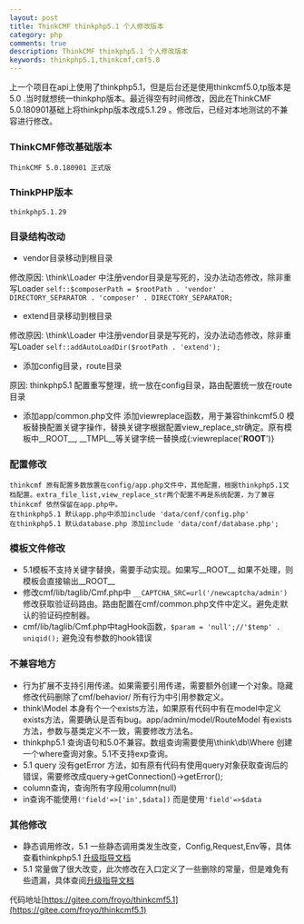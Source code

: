 ```yaml
---
layout: post
title: ThinkCMF thinkphp5.1 个人修改版本
category: php
comments: true
description: ThinkCMF thinkphp5.1 个人修改版本
keywords: thinkphp5.1,thinkcmf,cmf5.0
---
```


上一个项目在api上使用了thinkphp5.1，但是后台还是使用thinkcmf5.0,tp版本是5.0 .当时就想统一thinkphp版本。最近得空有时间修改，因此在ThinkCMF 5.0.180901基础上将thinkphp版本改成5.1.29 。修改后，已经对本地测试的不兼容进行修改。


### ThinkCMF修改基础版本

	ThinkCMF 5.0.180901 正式版

### ThinkPHP版本 
	thinkphp5.1.29

### 目录结构改动

*	vendor目录移动到根目录

修改原因:  \think\Loader 中注册vendor目录是写死的，没办法动态修改，除非重写Loader ```self::$composerPath = $rootPath . 'vendor' . DIRECTORY_SEPARATOR . 'composer' . DIRECTORY_SEPARATOR;```

*	extend目录移动到根目录

修改原因:  \think\Loader 中注册vendor目录是写死的，没办法动态修改，除非重写Loader ```self::addAutoLoadDir($rootPath . 'extend');```

*	添加config目录，route目录

原因: thinkphp5.1 配置重写整理，统一放在config目录，路由配置统一放在route目录

*	添加app/common.php文件
	添加viewreplace函数，用于兼容thinkcmf5.0 模板替换配置关键字操作，替换关键字根据配置view_replace_str确定。原有模板中__ROOT__, __TMPL__等关键字统一替换成{:viewreplace('__ROOT__')}

### 配置修改
	thinkcmf 原有配置多数放置在config/app.php文件中，其他配置，根据thinkphp5.1文档配置。extra_file_list,view_replace_str两个配置不再是系统配置，为了兼容thinkcmf 依然保留在app.php中。
	在thinkphp5.1 默认app.php中添加include 'data/conf/config.php'
	在thinkphp5.1 默认database.php 添加include 'data/conf/database.php';

### 模板文件修改

*	5.1模板不支持关键字替换，需要手动实现。如果写__ROOT__ 如果不处理，则模板会直接输出__ROOT__
*	修改cmf/lib/taglib/Cmf.php中 ```__CAPTCHA_SRC=url('/newcaptcha/admin')``` 修改获取验证码路由。路由配置在cmf/common.php文件中定义。避免走默认的验证码控制器。
*	cmf/lib/taglib/Cmf.php中tagHook函数，```$param = 'null';//'$temp' . uniqid();``` 避免没有参数的hook错误


### 不兼容地方
*	行为扩展不支持引用传递。如果需要引用传递，需要额外创建一个对象。隐藏修改代码删除了cmf/behavior/ 所有行为中引用参数定义。
*	think\Model 本身有个一个exists方法，如果原有代码中有在model中定义exists方法，需要确认是否有bug。app/admin/model/RouteModel 有exists方法，参数与基类定义不一致，需要修改方法名。
*	thinkphp5.1 查询语句和5.0不兼容。数组查询需要使用\think\db\Where 创建一个where查询对象。5.1不支持exp查询。
*	5.1 query 没有getError 方法，如有原有代码有使用query对象获取查询后的错误，需要修改成query->getConnection()->getError();
*	column查询，查询所有字段用column(null)
*	in查询不能使用```('field'=>['in',$data])``` 而是使用``'field'=>$data``


### 其他修改
*	静态调用修改，5.1 一些静态调用类发生改变，Config,Request,Env等，具体查看thinkphp5.1 [升级指导文档](https://www.kancloud.cn/manual/thinkphp5_1/354155)
*	5.1 常量做了很大改变，此次修改在入口定义了一些删除的常量，但是难免有些遗漏，具体查阅[升级指导文档](https://www.kancloud.cn/manual/thinkphp5_1/354155)

代码地址[https://gitee.com/froyo/thinkcmf5.1](https://gitee.com/froyo/thinkcmf5.1)